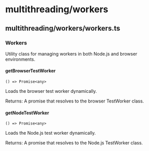 # multithreading/workers

## multithreading/workers/workers.ts

### Workers

Utility class for managing workers in both Node.js and browser environments.

#### getBrowserTestWorker

`() => Promise<any>`

Loads the browser test worker dynamically.

Returns: A promise that resolves to the browser TestWorker class.

#### getNodeTestWorker

`() => Promise<any>`

Loads the Node.js test worker dynamically.

Returns: A promise that resolves to the Node.js TestWorker class.
